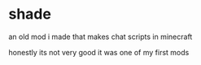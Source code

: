 # shade

an old mod i made that makes chat scripts in minecraft

honestly its not very good it was one of my first mods
